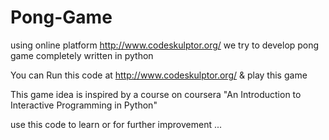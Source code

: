 Pong-Game
=========

using online platform http://www.codeskulptor.org/ we try to develop pong game completely written in python 

You can Run this code at http://www.codeskulptor.org/ & play this game

This game idea is inspired by a course on coursera "An Introduction to Interactive Programming in Python" 

use this code to learn or for further improvement ...
